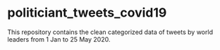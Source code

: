 # politiciant_tweets_covid19
This repository contains the clean categorized data of tweets by world leaders from 1 Jan to 25 May 2020. 

